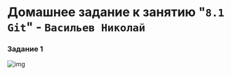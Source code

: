 # Домашнее задание к занятию "`8.1 Git`" - `Васильев Николай`


### Задание 1

![img](https://github.com/nikolai-vasilyev/Virtualization-Automation-and-CI-CD/blob/main/img/Снимок%20экрана_20230106_013811.png)

